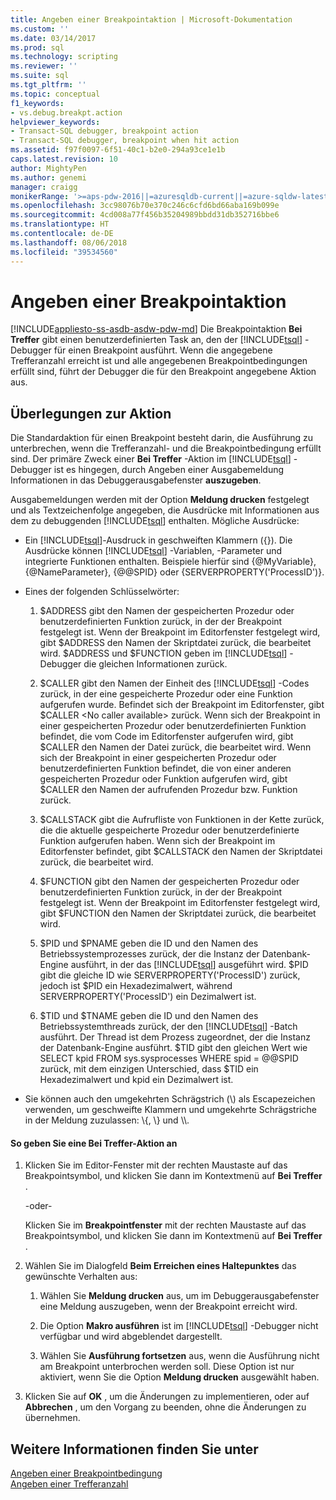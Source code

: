 ```yaml
---
title: Angeben einer Breakpointaktion | Microsoft-Dokumentation
ms.custom: ''
ms.date: 03/14/2017
ms.prod: sql
ms.technology: scripting
ms.reviewer: ''
ms.suite: sql
ms.tgt_pltfrm: ''
ms.topic: conceptual
f1_keywords:
- vs.debug.breakpt.action
helpviewer_keywords:
- Transact-SQL debugger, breakpoint action
- Transact-SQL debugger, breakpoint when hit action
ms.assetid: f97f0097-6f51-40c1-b2e0-294a93ce1e1b
caps.latest.revision: 10
author: MightyPen
ms.author: genemi
manager: craigg
monikerRange: '>=aps-pdw-2016||=azuresqldb-current||=azure-sqldw-latest||>=sql-server-2016||=sqlallproducts-allversions||>=sql-server-linux-2017'
ms.openlocfilehash: 3cc98076b70e370c246c6cfd6bd66aba169b099e
ms.sourcegitcommit: 4cd008a77f456b35204989bbdd31db352716bbe6
ms.translationtype: HT
ms.contentlocale: de-DE
ms.lasthandoff: 08/06/2018
ms.locfileid: "39534560"
---
```

# <a name="specify-a-breakpoint-action"></a>Angeben einer Breakpointaktion
[!INCLUDE[appliesto-ss-asdb-asdw-pdw-md](../../includes/appliesto-ss-asdb-asdw-pdw-md.md)]
  Die Breakpointaktion **Bei Treffer** gibt einen benutzerdefinierten Task an, den der [!INCLUDE[tsql](../../includes/tsql-md.md)] -Debugger für einen Breakpoint ausführt. Wenn die angegebene Trefferanzahl erreicht ist und alle angegebenen Breakpointbedingungen erfüllt sind, führt der Debugger die für den Breakpoint angegebene Aktion aus.  
  
##  <a name="BKMK_ActionConsiderations"></a> Überlegungen zur Aktion  
 Die Standardaktion für einen Breakpoint besteht darin, die Ausführung zu unterbrechen, wenn die Trefferanzahl- und die Breakpointbedingung erfüllt sind. Der primäre Zweck einer **Bei Treffer** -Aktion im [!INCLUDE[tsql](../../includes/tsql-md.md)] -Debugger ist es hingegen, durch Angeben einer Ausgabemeldung Informationen in das Debuggerausgabefenster **auszugeben**.  
  
 Ausgabemeldungen werden mit der Option **Meldung drucken** festgelegt und als Textzeichenfolge angegeben, die Ausdrücke mit Informationen aus dem zu debuggenden [!INCLUDE[tsql](../../includes/tsql-md.md)] enthalten. Mögliche Ausdrücke:  
  
-   Ein [!INCLUDE[tsql](../../includes/tsql-md.md)]-Ausdruck in geschweiften Klammern ({}). Die Ausdrücke können [!INCLUDE[tsql](../../includes/tsql-md.md)] -Variablen, -Parameter und integrierte Funktionen enthalten. Beispiele hierfür sind {@MyVariable}, {@NameParameter}, {@@SPID} oder {SERVERPROPERTY('ProcessID')}.  
  
-   Eines der folgenden Schlüsselwörter:  
  
    1.  $ADDRESS gibt den Namen der gespeicherten Prozedur oder benutzerdefinierten Funktion zurück, in der der Breakpoint festgelegt ist. Wenn der Breakpoint im Editorfenster festgelegt wird, gibt $ADDRESS den Namen der Skriptdatei zurück, die bearbeitet wird. $ADDRESS und $FUNCTION geben im [!INCLUDE[tsql](../../includes/tsql-md.md)] -Debugger die gleichen Informationen zurück.  
  
    2.  $CALLER gibt den Namen der Einheit des [!INCLUDE[tsql](../../includes/tsql-md.md)] -Codes zurück, in der eine gespeicherte Prozedur oder eine Funktion aufgerufen wurde. Befindet sich der Breakpoint im Editorfenster, gibt $CALLER \<No caller available> zurück. Wenn sich der Breakpoint in einer gespeicherten Prozedur oder benutzerdefinierten Funktion befindet, die vom Code im Editorfenster aufgerufen wird, gibt $CALLER den Namen der Datei zurück, die bearbeitet wird. Wenn sich der Breakpoint in einer gespeicherten Prozedur oder benutzerdefinierten Funktion befindet, die von einer anderen gespeicherten Prozedur oder Funktion aufgerufen wird, gibt $CALLER den Namen der aufrufenden Prozedur bzw. Funktion zurück.  
  
    3.  $CALLSTACK gibt die Aufrufliste von Funktionen in der Kette zurück, die die aktuelle gespeicherte Prozedur oder benutzerdefinierte Funktion aufgerufen haben. Wenn sich der Breakpoint im Editorfenster befindet, gibt $CALLSTACK den Namen der Skriptdatei zurück, die bearbeitet wird.  
  
    4.  $FUNCTION gibt den Namen der gespeicherten Prozedur oder benutzerdefinierten Funktion zurück, in der der Breakpoint festgelegt ist. Wenn der Breakpoint im Editorfenster festgelegt wird, gibt $FUNCTION den Namen der Skriptdatei zurück, die bearbeitet wird.  
  
    5.  $PID und $PNAME geben die ID und den Namen des Betriebssystemprozesses zurück, der die Instanz der Datenbank-Engine ausführt, in der das [!INCLUDE[tsql](../../includes/tsql-md.md)] ausgeführt wird. $PID gibt die gleiche ID wie SERVERPROPERTY('ProcessID') zurück, jedoch ist $PID ein Hexadezimalwert, während SERVERPROPERTY('ProcessID') ein Dezimalwert ist.  
  
    6.  $TID und $TNAME geben die ID und den Namen des Betriebssystemthreads zurück, der den [!INCLUDE[tsql](../../includes/tsql-md.md)] -Batch ausführt. Der Thread ist dem Prozess zugeordnet, der die Instanz der Datenbank-Engine ausführt. $TID gibt den gleichen Wert wie SELECT kpid FROM sys.sysprocesses WHERE spid = @@SPID zurück, mit dem einzigen Unterschied, dass $TID ein Hexadezimalwert und kpid ein Dezimalwert ist.  
  
-   Sie können auch den umgekehrten Schrägstrich (\\) als Escapezeichen verwenden, um geschweifte Klammern und umgekehrte Schrägstriche in der Meldung zuzulassen: \\{, \\} und \\\\.  
  
#### <a name="to-specify-a-when-hit-action"></a>So geben Sie eine Bei Treffer-Aktion an  
  
1.  Klicken Sie im Editor-Fenster mit der rechten Maustaste auf das Breakpointsymbol, und klicken Sie dann im Kontextmenü auf **Bei Treffer** .  
  
     -oder-  
  
     Klicken Sie im **Breakpointfenster** mit der rechten Maustaste auf das Breakpointsymbol, und klicken Sie dann im Kontextmenü auf **Bei Treffer** .  
  
2.  Wählen Sie im Dialogfeld **Beim Erreichen eines Haltepunktes** das gewünschte Verhalten aus:  
  
    1.  Wählen Sie **Meldung drucken** aus, um im Debuggerausgabefenster eine Meldung auszugeben, wenn der Breakpoint erreicht wird.  
  
    2.  Die Option **Makro ausführen** ist im [!INCLUDE[tsql](../../includes/tsql-md.md)] -Debugger nicht verfügbar und wird abgeblendet dargestellt.  
  
    3.  Wählen Sie **Ausführung fortsetzen** aus, wenn die Ausführung nicht am Breakpoint unterbrochen werden soll. Diese Option ist nur aktiviert, wenn Sie die Option **Meldung drucken** ausgewählt haben.  
  
3.  Klicken Sie auf **OK** , um die Änderungen zu implementieren, oder auf **Abbrechen** , um den Vorgang zu beenden, ohne die Änderungen zu übernehmen.  
  
## <a name="see-also"></a>Weitere Informationen finden Sie unter  
 [Angeben einer Breakpointbedingung](../../relational-databases/scripting/specify-a-breakpoint-condition.md)   
 [Angeben einer Trefferanzahl](../../relational-databases/scripting/specify-a-hit-count.md)  
  
  
